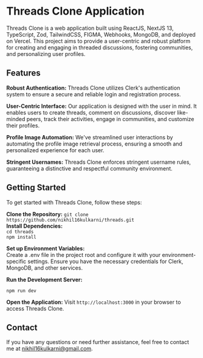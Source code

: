 # Threads Clone Application

Threads Clone is a web application built using ReactJS, NextJS 13, TypeScript, Zod, TailwindCSS, FIGMA, Webhooks, MongoDB, and deployed on Vercel. This project aims to provide a user-centric and robust platform for creating and engaging in threaded discussions, fostering communities, and personalizing user profiles.

## Features
**Robust Authentication:** Threads Clone utilizes Clerk's authentication system to ensure a secure and reliable login and registration process.

**User-Centric Interface:** Our application is designed with the user in mind. It enables users to create threads, comment on discussions, discover like-minded peers, track their activities, engage in communities, and customize their profiles.

**Profile Image Automation:** We've streamlined user interactions by automating the profile image retrieval process, ensuring a smooth and personalized experience for each user.

**Stringent Usernames:** Threads Clone enforces stringent username rules, guaranteeing a distinctive and respectful community environment.


## Getting Started
To get started with Threads Clone, follow these steps:

**Clone the Repository:** `git clone https://github.com/nikhil16kulkarni/threads.git` </br>
**Install Dependencies:** </br>
`cd threads` </br>
`npm install` </br>


**Set up Environment Variables:** </br>
Create a .env file in the project root and configure it with your environment-specific settings. Ensure you have the necessary credentials for Clerk, MongoDB, and other services.

**Run the Development Server:**

`npm run dev`

**Open the Application:**
Visit `http://localhost:3000` in your browser to access Threads Clone.

## Contact
If you have any questions or need further assistance, feel free to contact me at nikhil16kulkarni@gmail.com.
